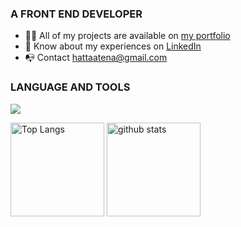  <h3>A FRONT END DEVELOPER</h3>

<ul>
  <li>👩‍💻 All of my projects are available on <a href="https://portfolio-react-atenahatta.vercel.app/">my portfolio</a></li>
  <li>📄 Know about my experiences on <a href="https://www.linkedin.com/in/atenahatta" target="blank">LinkedIn</a></li>
  <li>📭 Contact <a href="mailto:hattaatena@gmail.com">hattaatena@gmail.com</a></li>  
</ul>

<!--- Skills --->
<h3 align="left">LANGUAGE AND TOOLS</h3>
  <a href="https://skillicons.dev">
    <img src="https://skillicons.dev/icons?i=react,nextjs,redux,ts,js,nodejs,express,mongodb,docker,supabase,materialui,styledcomponents,tailwind,sass,bootstrap,html,css,vercel,netlify,git,figma" />
 </a>
<br>

<!--- Status & lamguage --->
<p align="left"> 
  <img alt="Top Langs" height="150px" src="https://github-readme-stats.vercel.app/api?username=AtenaHatta&show_icons=true&theme=radical" />
  <img alt="github stats" height="150px" src="https://github-readme-stats.vercel.app/api/top-langs/?username=AtenaHatta&layout=compact&theme=omni" />
</p>
<br>
